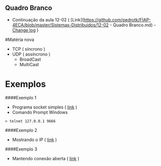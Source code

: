 ## Quadro Branco
- Continuação da aula 12-02 ( [Link](https://github.com/pedrotk/FIAP-4ECA/blob/master/Sistemas-Distribuidos/12-02 - Quadro Branco.md) - [Change log](https://github.com/pedrotk/FIAP-4ECA/commit/7710fcbb87e27aaee9d4723a3d4802f549e070a7?diff=unified) )

#Matéria nova
- TCP ( síncrono )
- UDP ( assíncrono )
    - BroadCast
    - MultiCast

# Exemplos
####Exemplo 1
- Programa socket simples ( [link](https://github.com/pedrotk/FIAP-4ECA/blob/master/Sistemas-Distribuidos/Programas-19-02/Exemplo%201.java) )
- Comando Prompt Windows
```
> telnet 127.0.0.1 9666
```

####Exemplo 2
- Mostrando o IP ( [link](https://github.com/pedrotk/FIAP-4ECA/blob/master/Sistemas-Distribuidos/Programas-19-02/Exemplo%202.java) )

####Exemplo 3
- Mantendo conexão aberta ( [link](https://github.com/pedrotk/FIAP-4ECA/blob/master/Sistemas-Distribuidos/Programas-19-02/Exemplo%203.java) )
